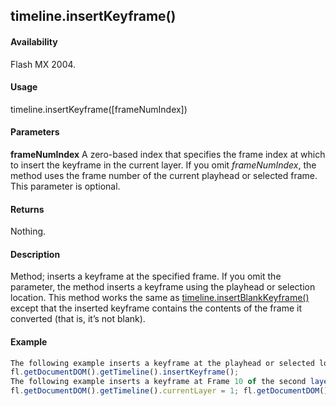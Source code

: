 ## timeline.insertKeyframe()

#### Availability

Flash MX 2004.

#### Usage

timeline.insertKeyframe(\[frameNumIndex\])

#### Parameters

**frameNumIndex** A zero-based index that specifies the frame index at which to insert the keyframe in the current layer. If you omit *frameNumIndex*, the method uses the frame number of the current playhead or selected frame. This parameter is optional.

#### Returns

Nothing.

#### Description

Method; inserts a keyframe at the specified frame. If you omit the parameter, the method inserts a keyframe using the playhead or selection location.
This method works the same as [timeline.insertBlankKeyframe()](#!AdobeDocs/developers-animatesdk-docs/test/Timeline_object/timeli27.md) except that the inserted keyframe contains the contents of the frame it converted (that is, it’s not blank).

#### Example

```javascript
The following example inserts a keyframe at the playhead or selected location:
fl.getDocumentDOM().getTimeline().insertKeyframe();
The following example inserts a keyframe at Frame 10 of the second layer (remember that index values are different from frame or layer number values):
fl.getDocumentDOM().getTimeline().currentLayer = 1; fl.getDocumentDOM().getTimeline().insertKeyframe(9);

```